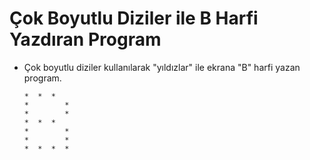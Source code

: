 # Çok Boyutlu Diziler ile B Harfi Yazdıran Program

* Çok boyutlu diziler kullanılarak "yıldızlar" ile ekrana "B" harfi yazan program.

      *  *  * 
      *        * 
      *        * 
      *  *  * 
      *        * 
      *        * 
      *  *  *  * 
